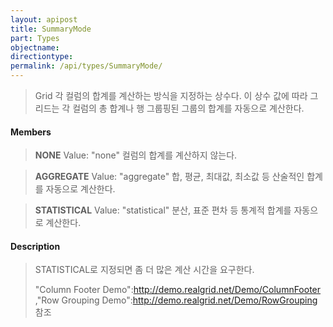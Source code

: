 ```yaml
---
layout: apipost
title: SummaryMode
part: Types
objectname: 
directiontype: 
permalink: /api/types/SummaryMode/
---
```



> Grid 각 컬럼의 합계를 계산하는 방식을 지정하는 상수다.
> 이 상수 값에 따라 그리드는 각 컬럼의 총 합계나 행 그룹핑된 그룹의 합계를 자동으로 계산한다.

#### Members

> **NONE**
> Value: "none"
> 컬럼의 합계를 계산하지 않는다.

> **AGGREGATE**
> Value: "aggregate"
> 합, 평균, 최대값, 최소값 등 산술적인 합계를 자동으로 계산한다.

> **STATISTICAL**
> Value: "statistical"
> 분산, 표준 편차 등 통계적 합계를 자동으로 계산한다.

#### Description

> STATISTICAL로 지정되면 좀 더 많은 계산 시간을 요구한다.
> 
> "Column Footer Demo":http://demo.realgrid.net/Demo/ColumnFooter ,"Row Grouping Demo":http://demo.realgrid.net/Demo/RowGrouping 참조
